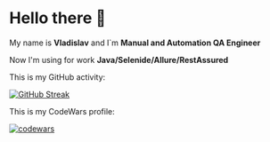 # Hello there 🖖

My name is **Vladislav** and I`m **Manual and Automation QA Engineer**

Now I'm using for work **Java/Selenide/Allure/RestAssured**


This is my GitHub activity:


[![GitHub Streak](https://github-readme-streak-stats.herokuapp.com/?user=KonKerQA)](https://git.io/streak-stats)

This is my CodeWars profile:

[![codewars](https://www.codewars.com/users/KonKerQA/badges/large)](https://www.codewars.com/users/KonKerQA)
